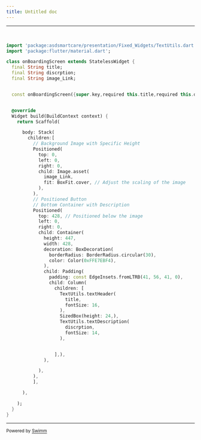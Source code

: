 ```yaml
---
title: Untitled doc
---
```

<SwmSnippet path="/lib/presentation/onBoarding/onBoardingWidget.dart" line="1">

---

&nbsp;

```dart
import 'package:asdsmartcare/presentation/Fixed_Widgets/TextUtils.dart';
import 'package:flutter/material.dart';

class onBoardingScreen extends StatelessWidget {
  final String title;
  final String discrption;
  final String image_Link;


  const onBoardingScreen({super.key,required this.title,required this.discrption,required this.image_Link});


  @override
  Widget build(BuildContext context) {
    return Scaffold(

      body: Stack(
        children:[
          // Background Image with Specific Height
          Positioned(
            top: 0,
            left: 0,
            right: 0,
            child: Image.asset(
              image_Link,
              fit: BoxFit.cover, // Adjust the scaling of the image
            ),
          ),
          // Positioned Button
          // Bottom Container with Description
          Positioned(
            top: 428, // Positioned below the image
            left: 0,
            right: 0,
            child: Container(
              height: 447,
              width: 428,
              decoration: BoxDecoration(
                borderRadius: BorderRadius.circular(30),
                color: Color(0xFFE7EBF4),
              ),
              child: Padding(
                padding: const EdgeInsets.fromLTRB(41, 56, 41, 0),
                child: Column(
                  children: [
                    TextUtils.textHeader(
                      title,
                      fontSize: 16,
                    ),
                    SizedBox(height: 24,),
                    TextUtils.textDescription(
                      discrption,
                      fontSize: 14,
                    ),


                  ],),
              ),

            ),
          ),
          ],

      ),

    );
  }
}

```

---

</SwmSnippet>

<SwmMeta version="3.0.0" repo-id="Z2l0aHViJTNBJTNBQVNER3JhZHVhdGlvblByb2plY3QlM0ElM0FBSE1FRDk5Mzc=" repo-name="ASDGraduationProject"><sup>Powered by [Swimm](https://app.swimm.io/)</sup></SwmMeta>
